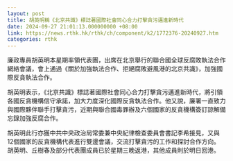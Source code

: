 ```yaml
---
layout: post
title: 胡英明稱《北京共識》標誌著國際社會同心合力打擊貪污邁進新時代
date: 2024-09-27 21:01:13.000000000 +08:00
link: https://news.rthk.hk/rthk/ch/component/k2/1772376-20240927.htm
categories: rthk
---
```


廉政專員胡英明本星期率領代表團，出席在北京舉行的聯合國全球反腐敗執法合作網絡會議，會上通過《關於加強執法合作、拒絕腐敗避風港的北京共識》，加強國際反貪執法合作。

胡英明表示，《北京共識》標誌著國際社會同心合力打擊貪污邁進新時代，將引領各國反貪機構信守承諾，加大力度深化國際反貪執法合作。他又說，廉署一直致力與國際夥伴聯手打擊貪污，近期與聯合國毒罪辦及六個國家的反貪機構簽訂諒解備忘錄加強反腐合作。

胡英明此行亦獲中共中央政治局常委兼中央紀律檢查委員會書記李希接見，又與12個國家的反貪機構代表進行雙邊會議，交流打擊貪污的工作和探討合作方向。胡英明、丘樹春及部分代表團成員已於星期三晚返港，其他成員則於明日回港。
